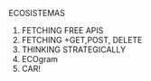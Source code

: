 ECOSISTEMAS
1. FETCHING FREE APIS
2. FETCHING +GET,POST, DELETE
3. THINKING STRATEGICALLY
4. ECOgram
5. CAR!
